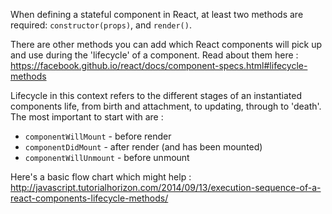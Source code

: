When defining a stateful component in React, at least two methods are required: `constructor(props)`, and `render()`.

There are other methods you can add which React components will pick up and use during the 'lifecycle' of a component.
Read about them here : https://facebook.github.io/react/docs/component-specs.html#lifecycle-methods

Lifecycle in this context refers to the different stages of an instantiated components life, from birth and attachment, to updating, through to 'death'.
The most important to start with are :
  - `componentWillMount` - before render
  - `componentDidMount` - after render (and has been mounted)
  - `componentWillUnmount` - before unmount

Here's a basic flow chart which might help : http://javascript.tutorialhorizon.com/2014/09/13/execution-sequence-of-a-react-components-lifecycle-methods/
